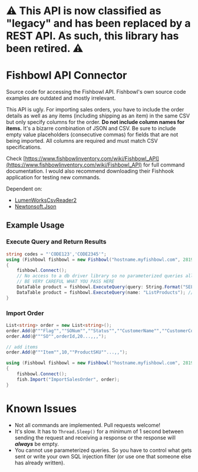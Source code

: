 # ⚠️ This API is now classified as "legacy" and has been replaced by a REST API. As such, this library has been retired. ⚠️

# Fishbowl API Connector
Source code for accessing the Fishbowl API. Fishbowl's own source code examples are outdated and mostly irrelevant.

This API is ugly. For importing sales orders, you have to include the order details as well as any items (including shipping as an item) in the same CSV but only specify columns for the order. **Do not include column names for items.** It's a bizarre combination of JSON and CSV. Be sure to include empty value placeholders (consecutive commas) for fields that are not being imported. All columns are required and must match CSV specifications.

Check [https://www.fishbowlinventory.com/wiki/Fishbowl_API](https://www.fishbowlinventory.com/wiki/Fishbowl_API) for full command documentation. I would also recommend downloading their Fishhook application for testing new commands.

Dependent on:

- [LumenWorksCsvReader2](https://www.nuget.org/packages/LumenWorksCsvReader2/)
- [Newtonsoft.Json](https://www.nuget.org/packages/Newtonsoft.Json/)

## Example Usage

### Execute Query and Return Results

```C#
string codes = "'CODE123','CODE2345'";
using (Fishbowl fishbowl = new Fishbowl("hostname.myfishbowl.com", 28192, "username", "password"))
{
    fishbowl.Connect();
    // No access to a db driver library so no parameterized queries allowed
    // BE VERY CAREFUL WHAT YOU PASS HERE
    DataTable product = fishbowl.ExecuteQuery(query: String.Format("SELECT p.id, p.num, p.price, p.partId, qi.qtyonhand, p.sku FROM product p JOIN qtyinventory qi ON p.partId = qi.partid WHERE p.sku IN ({0})", codes));
    DataTable product = fishbowl.ExecuteQuery(name: "ListProducts"); // Use saved query by name
}
```

### Import Order

```C#
List<string> order = new List<string>();
order.Add(@"""Flag"",""SONum"",""Status"",""CustomerName"",""CustomerContact"",""BillToName"",""BillToAddress"",""BillToCity"",""BillToState"",""BillToZip"",""BillToCountry"",""ShipToName"",""ShipToAddress"",""ShipToCity"",""ShipToState"",""ShipToZip"",""ShipToCountry"",""ShipToResidential"",""CarrierName"",""TaxRateName"",""PriorityId"",""PONum"",""VendorPONum"",""Date"",""Salesman"",""ShippingTerms"",""PaymentTerms"",""FOB"",""Note"",""QuickBooksClassName"",""LocationGroupName"",""FulfillmentDate"",""URL"",""CarrierService"",""DateExpired"",""Phone"",""Email""");
order.Add(@"""SO"",orderId,20...,,,");

// add items
order.Add(@"""Item"",10,""ProductSKU""...,,");

using (Fishbowl fishbowl = new Fishbowl("hostname.myfishbowl.com", 28192, "username", "password"))
{
    fishbowl.Connect();
    fish.Import("ImportSalesOrder", order);
}
```

# Known Issues
- Not all commands are implemented. Pull requests welcome!
- It's slow. It has to `Thread.Sleep()` for a minimum of 1 second between sending the request and receiving a response or the response will ***always*** be empty.
- You cannot use parameterized queries. So you have to control what gets sent or write your own SQL injection filter (or use one that someone else has already written).
